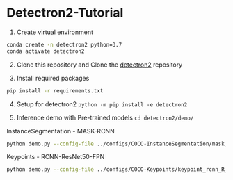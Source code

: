 # Detectron2-Tutorial
1. Create virtual environment
```bash
conda create -n detectron2 python=3.7
conda activate detectron2
```

2. Clone this repository and Clone the [detectron2](https://github.com/facebookresearch/detectron2) repository

3. Install required packages
```bash
pip install -r requirements.txt
```

4. Setup for detectron2
`python -m pip install -e detectron2`

5. Inference demo with Pre-trained models
`cd detectron2/demo/`

InstanceSegmentation - MASK-RCNN 
```bash 
python demo.py --config-file ../configs/COCO-InstanceSegmentation/mask_rcnn_R_50_FPN_3x.yaml --input ../../imgs-test/BlackPink.jpg --output ../../imgs-test/predicted_BalckPink.jpg --opt MODEL.WEIGHTS detectron2://COCO-InstanceSegmentation/mask_rcnn_R_50_FPN_3x/137849600/model_final_f10217.pkl 

```
Keypoints - RCNN-ResNet50-FPN
```bash
python demo.py --config-file ../configs/COCO-Keypoints/keypoint_rcnn_R_50_FPN_3x.yaml --input ../../imgs-test/BlackPink.jpg --output ../../imgs-test/predicted_1_BlackPink.jpg --opt MODEL.WEIGHTS detectron2://COCO-Keypoints/keypoint_rcnn_R_50_FPN_3x/137849621/model_final_a6e10b.pkl
```